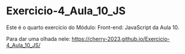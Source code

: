 # Exercicio-4_Aula_10_JS

Este é o quarto exercício do Módulo: Front-end: JavaScript da Aula 10.

Para dar uma olhada nele: https://cherry-2023.github.io/Exercicio-4_Aula_10_JS/
